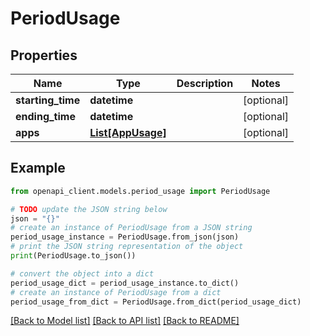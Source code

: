 # PeriodUsage


## Properties

Name | Type | Description | Notes
------------ | ------------- | ------------- | -------------
**starting_time** | **datetime** |  | [optional] 
**ending_time** | **datetime** |  | [optional] 
**apps** | [**List[AppUsage]**](AppUsage.md) |  | [optional] 

## Example

```python
from openapi_client.models.period_usage import PeriodUsage

# TODO update the JSON string below
json = "{}"
# create an instance of PeriodUsage from a JSON string
period_usage_instance = PeriodUsage.from_json(json)
# print the JSON string representation of the object
print(PeriodUsage.to_json())

# convert the object into a dict
period_usage_dict = period_usage_instance.to_dict()
# create an instance of PeriodUsage from a dict
period_usage_from_dict = PeriodUsage.from_dict(period_usage_dict)
```
[[Back to Model list]](../README.md#documentation-for-models) [[Back to API list]](../README.md#documentation-for-api-endpoints) [[Back to README]](../README.md)


